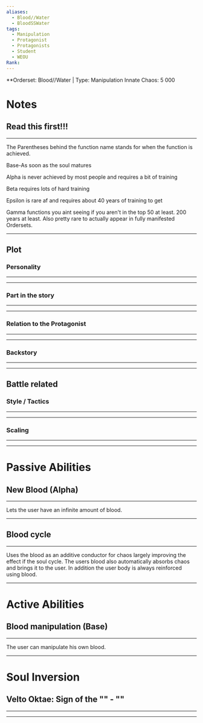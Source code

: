 ```yaml
---
aliases:
  - Blood//Water
  - BloodSSWater
tags:
  - Manipulation
  - Protagonist
  - Protagonists
  - Student
  - WEOU
Rank:
---
```

**Orderset: Blood//Water  | Type: Manipulation
Innate Chaos:  5 000

# Notes
## Read this first!!!
___
The Parentheses behind the function name stands for when the function is achieved.

Base-As soon as the soul matures

Alpha is never achieved by most people and requires a bit of training 

Beta requires lots of hard training

Epsilon is rare af and requires about 40 years of training to get

Gamma functions you aint seeing if you aren't in the top 50 at least. 200 years at least. Also pretty rare to actually appear in fully manifested Ordersets.
___
## Plot
### Personality
___

___
### Part in the story
___

___
### Relation to the Protagonist
___

___
### Backstory
___

___

## Battle related

### Style / Tactics
___

___
### Scaling 
___

___


# Passive Abilities
## New Blood (Alpha)
___
Lets the user have an infinite amount of blood.
___
## Blood cycle
___
Uses the blood as an additive conductor for chaos largely improving the effect if the soul cycle. The users blood also automatically absorbs chaos and brings it to the user.
In addition the user body is always reinforced using blood.
___

# Active Abilities
## Blood manipulation (Base)
___
The user can manipulate his own blood.
___

# Soul Inversion
## Velto Oktae: Sign of the "" - ""
___

___


